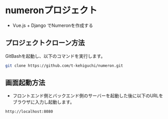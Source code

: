 # numeronプロジェクト

* Vue.js + Django でNumeronを作成する

## プロジェクトクローン方法

GitBashを起動し、以下のコマンドを実行します。

```sh
git clone https://github.com/t-kehiguchi/numeron.git
```

## 画面起動方法

* フロントエンド側とバックエンド側のサーバーを起動した後に以下のURLをブラウザに入力し起動します。

```txt
http://localhost:8080
```
